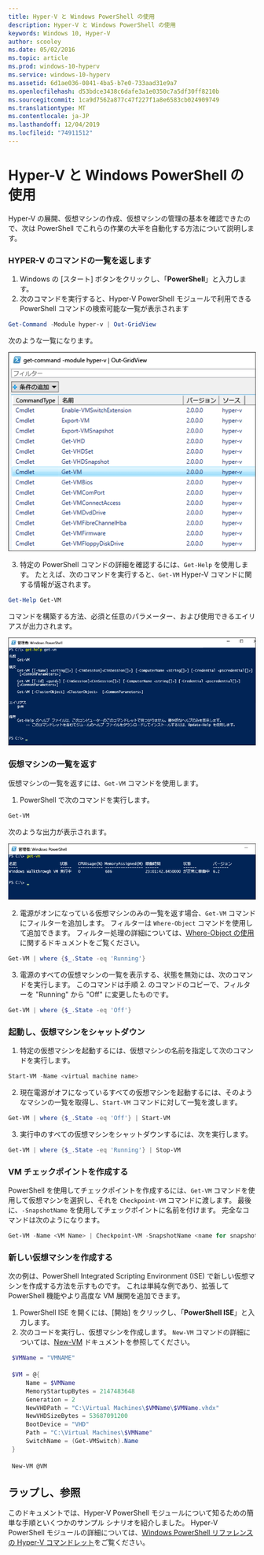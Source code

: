 ```yaml
---
title: Hyper-V と Windows PowerShell の使用
description: Hyper-V と Windows PowerShell の使用
keywords: Windows 10, Hyper-V
author: scooley
ms.date: 05/02/2016
ms.topic: article
ms.prod: windows-10-hyperv
ms.service: windows-10-hyperv
ms.assetid: 6d1ae036-0841-4ba5-b7e0-733aad31e9a7
ms.openlocfilehash: d53bdce3438c6dafe3a1e0350c7a5df30ff8210b
ms.sourcegitcommit: 1ca9d7562a877c47f227f1a8e6583cb024909749
ms.translationtype: MT
ms.contentlocale: ja-JP
ms.lasthandoff: 12/04/2019
ms.locfileid: "74911512"
---
```

# <a name="working-with-hyper-v-and-windows-powershell"></a>Hyper-V と Windows PowerShell の使用

Hyper-V の展開、仮想マシンの作成、仮想マシンの管理の基本を確認できたので、次は PowerShell でこれらの作業の大半を自動化する方法について説明します。

### <a name="return-a-list-of-hyper-v-commands"></a>HYPER-V のコマンドの一覧を返します

1. Windows の [スタート] ボタンをクリックし、「**PowerShell**」と入力します。
2. 次のコマンドを実行すると、Hyper-V PowerShell モジュールで利用できる PowerShell コマンドの検索可能な一覧が表示されます

 ```powershell
Get-Command -Module hyper-v | Out-GridView
```
  次のような一覧になります。

  ![](./media/command_grid.png)

3. 特定の PowerShell コマンドの詳細を確認するには、`Get-Help` を使用します。 たとえば、次のコマンドを実行すると、`Get-VM` Hyper-V コマンドに関する情報が返されます。

  ```powershell
  Get-Help Get-VM
  ```
 コマンドを構築する方法、必須と任意のパラメーター、および使用できるエイリアスが出力されます。

 ![](./media/get_help.png)


### <a name="return-a-list-of-virtual-machines"></a>仮想マシンの一覧を返す

仮想マシンの一覧を返すには、`Get-VM` コマンドを使用します。

1. PowerShell で次のコマンドを実行します。
 
 ```powershell
 Get-VM
 ```
 次のような出力が表示されます。

 ![](./media/get_vm.png)

2. 電源がオンになっている仮想マシンのみの一覧を返す場合、`Get-VM` コマンドにフィルターを追加します。 フィルターは `Where-Object` コマンドを使用して追加できます。 フィルター処理の詳細については、[Where-Object の使用](<https://docs.microsoft.com/previous-versions/windows/it-pro/windows-powershell-1.0/ee177028(v=technet.10)>)に関するドキュメントをご覧ください。

 ```powershell
 Get-VM | where {$_.State -eq 'Running'}
 ```
3.  電源のすべての仮想マシンの一覧を表示する、状態を無効には、次のコマンドを実行します。 このコマンドは手順 2. のコマンドのコピーで、フィルターを "Running" から "Off" に変更したものです。

 ```powershell
 Get-VM | where {$_.State -eq 'Off'}
 ```

### <a name="start-and-shut-down-virtual-machines"></a>起動し、仮想マシンをシャットダウン

1. 特定の仮想マシンを起動するには、仮想マシンの名前を指定して次のコマンドを実行します。

 ```powershell
 Start-VM -Name <virtual machine name>
 ```

2. 現在電源がオフになっているすべての仮想マシンを起動するには、そのようなマシンの一覧を取得し、`Start-VM` コマンドに対して一覧を渡します。

  ```powershell
  Get-VM | where {$_.State -eq 'Off'} | Start-VM
  ```
3. 実行中のすべての仮想マシンをシャットダウンするには、次を実行します。
 
  ```powershell
  Get-VM | where {$_.State -eq 'Running'} | Stop-VM
  ```

### <a name="create-a-vm-checkpoint"></a>VM チェックポイントを作成する

PowerShell を使用してチェックポイントを作成するには、`Get-VM` コマンドを使用して仮想マシンを選択し、それを `Checkpoint-VM` コマンドに渡します。 最後に、`-SnapshotName` を使用してチェックポイントに名前を付けます。 完全なコマンドは次のようになります。

 ```powershell
 Get-VM -Name <VM Name> | Checkpoint-VM -SnapshotName <name for snapshot>
 ```
### <a name="create-a-new-virtual-machine"></a>新しい仮想マシンを作成する

次の例は、PowerShell Integrated Scripting Environment (ISE) で新しい仮想マシンを作成する方法を示すものです。 これは単純な例であり、拡張して PowerShell 機能やより高度な VM 展開を追加できます。

1. PowerShell ISE を開くには、[開始] をクリックし、「**PowerShell ISE**」と入力します。
2. 次のコードを実行し、仮想マシンを作成します。 `New-VM` コマンドの詳細については、[New-VM](https://docs.microsoft.com/powershell/module/hyper-v/new-vm?view=win10-ps) ドキュメントを参照してください。

 ```powershell
  $VMName = "VMNAME"

  $VM = @{
      Name = $VMName
      MemoryStartupBytes = 2147483648
      Generation = 2
      NewVHDPath = "C:\Virtual Machines\$VMName\$VMName.vhdx"
      NewVHDSizeBytes = 53687091200
      BootDevice = "VHD"
      Path = "C:\Virtual Machines\$VMName"
      SwitchName = (Get-VMSwitch).Name
  }

  New-VM @VM
 ```

## <a name="wrap-up-and-references"></a>ラップし、参照

このドキュメントでは、Hyper-V PowerShell モジュールについて知るための簡単な手順といくつかのサンプル シナリオを紹介しました。 Hyper-V PowerShell モジュールの詳細については、[Windows PowerShell リファレンスの Hyper-V コマンドレット](https://docs.microsoft.com/powershell/module/hyper-v/index?view=win10-ps)をご覧ください。  
 
